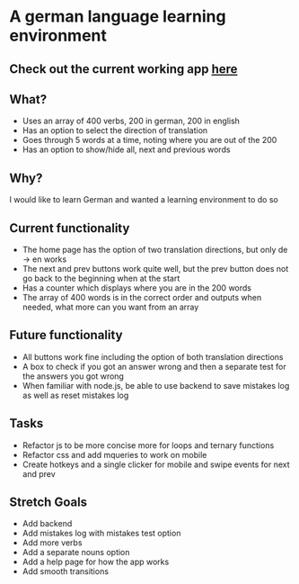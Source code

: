 # A german language learning environment

## Check out the current working app [here](http://shouston3.github.io/learnenv/)

## What?

* Uses an array of 400 verbs, 200 in german, 200 in english
* Has an option to select the direction of translation
* Goes through 5 words at a time, noting where you are out of the 200
* Has an option to show/hide all, next and previous words

## Why?

I would like to learn German and wanted a learning environment to do so

## Current functionality

* The home page has the option of two translation directions, but only de -> en works
* The next and prev buttons work quite well, but the prev button does not go back to the beginning when at the start
* Has a counter which displays where you are in the 200 words
* The array of 400 words is in the correct order and outputs when needed, what more can you want from an array

## Future functionality

* All buttons work fine including the option of both translation directions
* A box to check if you got an answer wrong and then a separate test for the answers you got wrong
* When familiar with node.js, be able to use backend to save mistakes log as well as reset mistakes log

## Tasks

* Refactor js to be more concise more for loops and ternary functions
* Refactor css and add mqueries to work on mobile
* Create hotkeys and a single clicker for mobile and swipe events for next and prev

## Stretch Goals

* Add backend
* Add mistakes log with mistakes test option
* Add more verbs
* Add a separate nouns option
* Add a help page for how the app works
* Add smooth transitions
